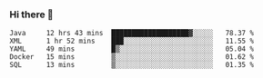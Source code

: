 ### Hi there 👋

<!--
**urzz/urzz** is a ✨ _special_ ✨ repository because its `README.md` (this file) appears on your GitHub profile.

Here are some ideas to get you started:

- 🔭 I’m currently working on ...
- 🌱 I’m currently learning ...
- 👯 I’m looking to collaborate on ...
- 🤔 I’m looking for help with ...
- 💬 Ask me about ...
- 📫 How to reach me: ...
- 😄 Pronouns: ...
- ⚡ Fun fact: ...
-->

<!--START_SECTION:waka-->
```text
Java     12 hrs 43 mins  ███████████████████▓░░░░░   78.37 % 
XML      1 hr 52 mins    ███░░░░░░░░░░░░░░░░░░░░░░   11.55 % 
YAML     49 mins         █▒░░░░░░░░░░░░░░░░░░░░░░░   05.04 % 
Docker   15 mins         ▒░░░░░░░░░░░░░░░░░░░░░░░░   01.62 % 
SQL      13 mins         ▒░░░░░░░░░░░░░░░░░░░░░░░░   01.35 % 
```
<!--END_SECTION:waka-->
